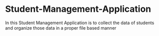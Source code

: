 # Student-Management-Application
In this  Student Management Application  is to collect the data of students and organize those data in a proper file based manner 
